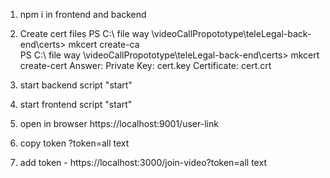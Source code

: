 1. npm i in frontend and backend

2. Create cert files
   PS C:\ file way \videoCallPropototype\teleLegal-back-end\certs> mkcert create-ca  
    PS C:\ file way \videoCallPropototype\teleLegal-back-end\certs> mkcert create-cert
   Answer:
   Private Key: cert.key
   Certificate: cert.crt

3. start backend script "start"
4. start frontend script "start"
5. open in browser https://localhost:9001/user-link
6. copy token ?token=all text
7. add token - https://localhost:3000/join-video?token=all text
